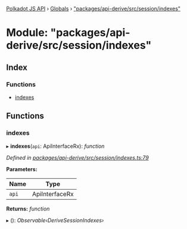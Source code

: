 [Polkadot JS API](../README.md) › [Globals](../globals.md) › ["packages/api-derive/src/session/indexes"](_packages_api_derive_src_session_indexes_.md)

# Module: "packages/api-derive/src/session/indexes"

## Index

### Functions

* [indexes](_packages_api_derive_src_session_indexes_.md#indexes)

## Functions

###  indexes

▸ **indexes**(`api`: ApiInterfaceRx): *function*

*Defined in [packages/api-derive/src/session/indexes.ts:79](https://github.com/polkadot-js/api/blob/3cf67c975/packages/api-derive/src/session/indexes.ts#L79)*

**Parameters:**

Name | Type |
------ | ------ |
`api` | ApiInterfaceRx |

**Returns:** *function*

▸ (): *Observable‹DeriveSessionIndexes›*
